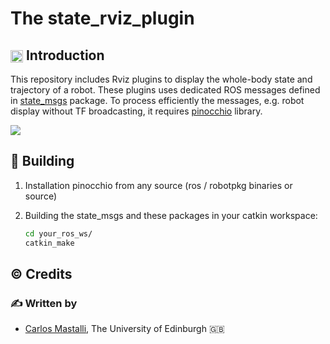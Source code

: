 The state_rviz_plugin
==============================================

## <img align="center" height="20" src="https://i.imgur.com/vAYeCzC.png"/> Introduction

This repository includes Rviz plugins to display the whole-body state and trajectory of a robot. These plugins uses dedicated ROS messages defined in [state_msgs](https://github.com/cmastalli/state_msgs) package. To process efficiently the messages, e.g. robot display without TF broadcasting, it requires [pinocchio](https://github.com/stack-of-tasks/pinocchio) library.

[![](https://i.imgur.com/yEhoAva.gif)](https://youtu.be/6FSIQkOwTJM)

## :penguin: Building

1. Installation pinocchio from any source (ros / robotpkg binaries or source)

2. Building the state_msgs and these packages in your catkin workspace:
    ```bash
	cd your_ros_ws/
	catkin_make
    ```

## :copyright: Credits

### :writing_hand: Written by

- [Carlos Mastalli](https://cmastalli.github.io/), The University of Edinburgh :uk:

